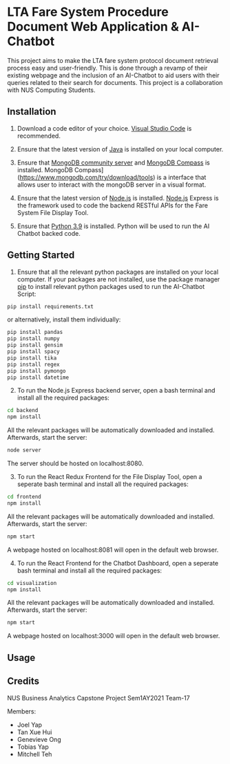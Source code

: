 # LTA Fare System Procedure Document Web Application & AI-Chatbot

This project aims to make the LTA fare system protocol document retrieval process easy and user-friendly. This is done through a revamp of their existing webpage and the inclusion of an AI-Chatbot to aid users with their queries related to their search for documents. This project is a collaboration with NUS Computing Students.

## Installation

1. Download a code editor of your choice. [Visual Studio Code](https://code.visualstudio.com/download) is recommended. 

2. Ensure that the latest version of [Java](jdk.java.net/17/) is installed on your local computer.

3. Ensure that [MongoDB community server](https://www.mongodb.com/try/download) and [MongoDB Compass](https://www.mongodb.com/try/download/tools) is installed.
MongoDB Compass](https://www.mongodb.com/try/download/tools) is a interface that allows user to interact with the mongoDB server in a visual format.

4. Ensure that the latest version of [Node.js](https://nodejs.org/en/download/) is installed. 
[Node.js](https://nodejs.org/en/download/) Express is the framework used to code the backend RESTful APIs for the Fare System File Display Tool.

5. Ensure that [Python 3.9](https://www.python.org/downloads/) is installed. 
Python will be used to run the AI Chatbot backed code.

## Getting Started

1. Ensure that all the relevant python packages are installed on your local computer.
If your packages are not installed, use the package manager [pip](https://pip.pypa.io/en/stable/) to install relevant python packages used to run the AI-Chatbot Script:

```bash
pip install requirements.txt
``` 

or alternatively, install them individually:

```bash
pip install pandas
pip install numpy
pip install gensim
pip install spacy
pip install tika
pip install regex
pip install pymongo
pip install datetime
```

2. To run the Node.js Express backend server, open a bash terminal and install all the required packages:

```bash
cd backend
npm install
```

All the relevant packages will be automatically downloaded and installed. Afterwards, start the server:

```bash
node server
```

The server should be hosted on localhost:8080.

3. To run the React Redux Frontend for the File Display Tool, open a seperate bash terminal and install all the required packages:

```bash
cd frontend
npm install
```

All the relevant packages will be automatically downloaded and installed. Afterwards, start the server:

```bash
npm start
```

A webpage hosted on localhost:8081 will open in the default web browser.

4. To run the React Frontend for the Chatbot Dashboard, open a seperate bash terminal and install all the required packages:

```bash
cd visualization
npm install
```

All the relevant packages will be automatically downloaded and installed. Afterwards, start the server:

```bash
npm start
```

A webpage hosted on localhost:3000 will open in the default web browser.


## Usage

## Credits

NUS Business Analytics Capstone Project Sem1AY2021 Team-17

Members:
* Joel Yap
* Tan Xue Hui
* Genevieve Ong
* Tobias Yap
* Mitchell Teh
